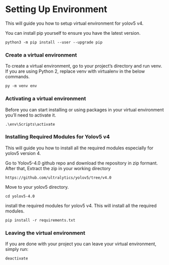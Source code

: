 <h1>  Setting Up Environment </h1>

This will guide you how to setup virtual environment for yolov5 v4.


You can install pip yourself to ensure you have the latest version.

```
python3 -m pip install --user --upgrade pip
```

<h3> Create a virtual environment </h3>

To create a virtual environment, go to your project’s directory and run venv. If you are using Python 2, replace venv with virtualenv in the below commands.

```
py -m venv env
```

<h3> Activating a virtual environment </h3>

Before you can start installing or using packages in your virtual environment you’ll need to activate it.

```
.\env\Scripts\activate
```


<h3> Installing Required Modules for Yolov5 v4 </h3>
This will guide you how to install all the required modules especially for yolov5 version 4.
 
Go to Yolov5-4.0 github repo and download the repository in zip formant. After that, Extract the zip in your working directory
```
https://github.com/ultralytics/yolov5/tree/v4.0
```

Move to your yolov5 directory.
  
```
cd yolov5-4.0
```

install the required modules for yolov5 v4. This will install all the required modules.

```
pip install -r requirements.txt
```


<h3> Leaving the virtual environment </h3>

If you are done with your project you can leave your virtual environment, simply run:

```
deactivate
```
